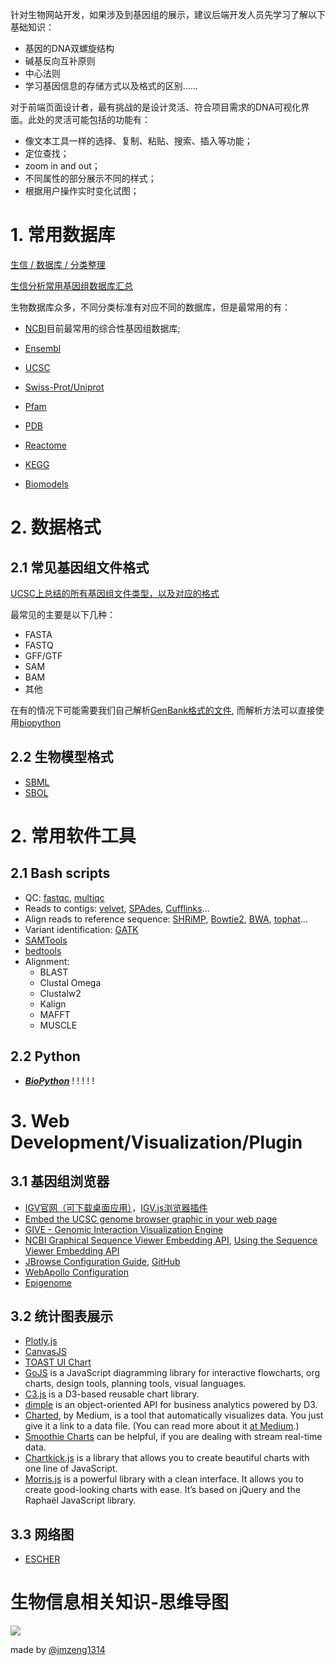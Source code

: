 针对生物网站开发，如果涉及到基因组的展示，建议后端开发人员先学习了解以下基础知识：

* 基因的DNA双螺旋结构
* 碱基反向互补原则
* 中心法则
* 学习基因信息的存储方式以及格式的区别......

对于前端页面设计者，最有挑战的是设计灵活、符合项目需求的DNA可视化界面。此处的灵活可能包括的功能有：

* 像文本工具一样的选择、复制、粘贴、搜索、插入等功能；
* 定位查找；
* zoom in and out；
* 不同属性的部分展示不同的样式；
* 根据用户操作实时变化试图；



# 1. 常用数据库

[生信 / 数据库 / 分类整理](https://www.jianshu.com/p/5c4ecdf0534a)

[生信分析常用基因组数据库汇总](https://www.jianshu.com/p/29202d721ef4)

生物数据库众多，不同分类标准有对应不同的数据库，但是最常用的有：

* [NCBI](https://links.jianshu.com/go?to=https%3A%2F%2Fwww.ncbi.nlm.nih.gov%2Fassembly%2F%3Fterm%3D)目前最常用的综合性基因组数据库;

* [Ensembl](https://links.jianshu.com/go?to=http%3A%2F%2Fasia.ensembl.org%2Findex.html)
* [UCSC](https://links.jianshu.com/go?to=http%3A%2F%2Fgenome-asia.ucsc.edu%2Fcgi-bin%2FhgGateway%3Fredirect%3Dmanual%26source%3Dgenome.ucsc.edu)
* [Swiss-Prot/Uniprot](https://links.jianshu.com/go?to=https%3A%2F%2Fwww.uniprot.org%2F)
* [Pfam](https://links.jianshu.com/go?to=http%3A%2F%2Fpfam.xfam.org%2F)
* [PDB](https://links.jianshu.com/go?to=http%3A%2F%2Fwww.rcsb.org%2F)
* [Reactome](https://links.jianshu.com/go?to=https%3A%2F%2Freactome.org%2F)
* [KEGG](https://links.jianshu.com/go?to=https%3A%2F%2Fwww.kegg.jp%2F)
* [Biomodels](https://links.jianshu.com/go?to=http%3A%2F%2Fbiomodels.caltech.edu%2F)

# 2. 数据格式

## 2.1 常见基因组文件格式

[UCSC上总结的所有基因组文件类型，以及对应的格式](https://genome.ucsc.edu/FAQ/FAQformat.html)

最常见的主要是以下几种：

* FASTA
* FASTQ
* GFF/GTF
* SAM
* BAM
* 其他

在有的情况下可能需要我们自己解析[GenBank格式的文件](https://www.ncbi.nlm.nih.gov/Sitemap/samplerecord.html), 而解析方法可以直接使用[biopython](https://biopython-cn.readthedocs.io/zh_CN/latest/index.html)

## 2.2 生物模型格式

* [SBML](http://sbml.org/Documents/Specifications#SBML_Level_3_Version_2_Core)
* [SBOL](https://sbolstandard.org/)

# 2. 常用软件工具

## 2.1 Bash scripts

* QC: [fastqc](http://www.bioinformatics.babraham.ac.uk/projects/fastqc/), [multiqc](https://multiqc.info/)
* Reads to contigs: [velvet](https://www.ebi.ac.uk/~zerbino/velvet/), [SPAdes](https://cab.spbu.ru/software/spades/), [Cufflinks](http://cole-trapnell-lab.github.io/cufflinks/)...
* Align reads to reference sequence: [SHRiMP](http://compbio.cs.toronto.edu/shrimp/), [Bowtie2](http://bowtie-bio.sourceforge.net/bowtie2/index.shtml), [BWA](http://bio-bwa.sourceforge.net/), [tophat](http://ccb.jhu.edu/software/tophat/index.shtml)...
* Variant identification: [GATK](https://gatk.broadinstitute.org/hc/en-us)
*  [SAMTools](http://www.htslib.org/)
* [bedtools](https://bedtools.readthedocs.io/en/latest/index.html)
* Alignment:
  * BLAST
  * Clustal Omega
  * Clustalw2
  * Kalign
  * MAFFT
  * MUSCLE

## 2.2 Python

* [<u>***BioPython***</u>](https://biopython-cn.readthedocs.io/zh_CN/latest/index.html) ! ! ! ! !



# 3. Web Development/Visualization/Plugin

## 3.1 基因组浏览器

* [IGV官网（可下载桌面应用）](https://software.broadinstitute.org/software/igv/home)，[IGV.js浏览器插件](https://github.com/igvteam/igv.js)
* [Embed the UCSC genome browser graphic in your web page](https://genome.ucsc.edu/goldenPath/help/mirror.html#considerations-before-installing-a-genome-browser)
* [GIVE - Genomic Interaction Visualization Engine](https://zhonglab.gitbook.io/3dgenome/chap4-integrative-data-visualization-tools/4.1give)
* [NCBI Graphical Sequence Viewer Embedding API](https://www.ncbi.nlm.nih.gov/tools/sviewer/embedding-api/), [Using the Sequence Viewer Embedding API](https://www.ncbi.nlm.nih.gov/tools/sviewer/manual-api/)
* [JBrowse Configuration Guide](http://gmod.org/wiki/JBrowse_Configuration_Guide), [GitHub](https://github.com/GMOD/jbrowse/wiki/JBrowse_Configuration_Guide)
* [WebApollo Configuration](https://genomearchitect.readthedocs.io/en/1.0.4/Configure/)
* [Epigenome](http://epigenomegateway.wustl.edu/browser/)



## 3.2 统计图表展示

* [Plotly.js](https://plot.ly/javascript/)
* [CanvasJS](https://canvasjs.com/)
* [TOAST UI Chart](https://ui.toast.com/tui-chart)
* [GoJS](https://gojs.net/latest/index.html) is a JavaScript diagramming library for interactive flowcharts, org charts, design tools, planning tools, visual languages.
* [C3.js](https://c3js.org/) is a D3-based reusable chart library.
* [dimple](http://dimplejs.org/) is an object-oriented API for business analytics powered by D3.
* [Charted](https://www.charted.co/), by Medium, is a tool that automatically visualizes data. You just give it a link to a data file. (You can read more about it [at Medium](https://medium.com/data-lab/introducing-charted-15161b2cd71e).)
* [Smoothie Charts](http://smoothiecharts.org/) can be helpful, if you are dealing with stream real-time data.
* [Chartkick.js](https://github.com/ankane/chartkick.js) is a library that allows you to create beautiful charts with one line of JavaScript.
* [Morris.js](http://morrisjs.github.io/morris.js/) is a powerful library with a clean interface. It allows you to create good-looking charts with ease. It’s based on jQuery and the Raphaël JavaScript library.

## 3.3 网络图

* [ESCHER](https://escher.github.io/#/)



# 生物信息相关知识-思维导图

![](https://raw.githubusercontent.com/jmzeng1314/bioinformatics123/master/bioinformatics.png)

made by [@jmzeng1314](https://github.com/jmzeng1314)
